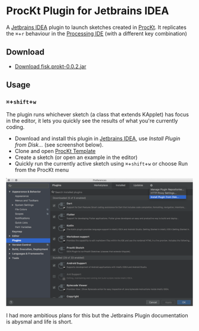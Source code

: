# ProcKt Plugin for Jetbrains IDEA

A [Jetbrains IDEA](https://www.jetbrains.com/idea) plugin to launch sketches created in [ProcKt](https://github.com/fiskurgit/ProcKtTemplate). It replicates the `⌘`+`r` behaviour in the [Processing IDE](https://processing.org) (with a different key combination)


## Download

* [Download fisk.prokt-0.0.2.jar](/build/libs/fisk.prockt-0.0.2.jar)

## Usage

###  `⌘`+`shift`+`w`

The plugin runs whichever sketch (a class that extends KApplet) has focus in the editor, it lets you quickly see the results of what you're currently coding.

* Download and install this plugin in [Jetbrains IDEA](https://www.jetbrains.com/idea), use _Install Plugin from Disk..._ (see screenshot below).
* Clone and open [ProcKt Template](https://github.com/fiskurgit/ProcKtTemplate)
* Create a sketch (or open an example in the editor)
* Quickly run the currently active sketch using `⌘`+`shift`+`w` or choose Run from the ProcKt menu

![Jetbrains Plugin Panel](images/plugins_screenshot.png)

I had more ambitious plans for this but the Jetbrains Plugin documentation is abysmal and life is short.
